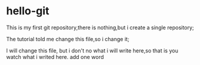 # hello-git
This is my first git repository,there is nothing,but i create a single repository;

The tutorial told me change this file,so i change it;

I will change this file, but i don't no what i will write here,so that is you watch what i writed here.
add one word

